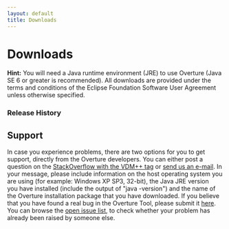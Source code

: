 ```yaml
--- 
layout: default 
title: Downloads
---
```


<link rel="stylesheet" href="/css/releases.css">
<script src="http://code.jquery.com/jquery-1.11.1.min.js">
</script>
<script src="/javascripts/moment-with-langs.js"></script>
<script src="/javascripts/github-releases.js"></script>
<script>updateDownloadPage();</script>


# Downloads

<div id="current-release"><div>

**Hint:**
You will need a Java runtime environment (JRE) to use Overture (Java SE 6 or greater is recommended). All downloads are provided under the terms and conditions of the Eclipse Foundation Software User Agreement unless otherwise specified.

### Release History

<div id="release-history"><div>

## Support

In case you experience problems, there are two options for you to get support, directly from the Overture developers. 
You can either post a question on the [StackOverflow with the VDM++ tag](http://stackoverflow.com/questions/tagged/vdm%2b%2b) or [send us an e-mail](http://www.google.com/recaptcha/mailhide/d?k=01mU5bAq4Rogp5FVouKumLoQ==&c=pHoefT8t8vvgTnqYB_4422-4CEytwUaijr_er5aSbIw=). 
In your message, please include information on the host operating system you are using (for example: Windows XP SP3, 32-bit), the Java JRE version you have installed (include the output of "java -version") and the name of the Overture installation package that you have downloaded. 
If you believe that you have found a real bug in the Overture Tool, please submit it [here](https://github.com/overturetool/overture/issues). 
You can browse the [open issue list](https://github.com/overturetool/overture/issues), to check whether your problem has already been raised by someone else.


<!--
## Checking for updates

There are two ways to keep the Overture tool in sync with the project releases. 
First one is simple: just repeat the steps described above, by manually downloading and installing the latest version from SourceForge. 
Multiple versions of the Overture tool can happily co-exist as long as you install them in seperate directories! 
The second option is also simple and well-known to Eclipse users, by moving to the Help menu and select _Check for Updates_. 
This will upgrade the currently running tool instance to the latest and greatest.




## Extending the Overture tool

The Overture tool is based on Eclipse, and can be extended through Eclipse plug-ins. For example, it is very easy to add the [Subclipse plug-in](http://subclipse.tigris.org) to Overture, such that you can put your specifications under revision control using subversion.

## Integration with other tools

There are a few tools that provide an integration interface to the Overture tools. They are only required if you wish to use specific features of the Overture tool. They are not required for the basic functionality.

- Latex can be used to produce documentation. On Linux, this is known to work with TeTeX, on Windows we have used [MikTex](http://miktex.org) successfully.
- Overture tool provides functionality to read and write UML 2.0 interchange files using the XMI file format. This has been tested and shown to work with [Enterprise Architect](http://www.sparxsystems.com).
- Overture tools provides a coupling to [VDMTools](http://www.vdmtools.jp/en).

For further details, we refer to the User Guide, which can be found [here]({{ site.url }}/files/OvertureIDEUserGuide.pdf).

-->